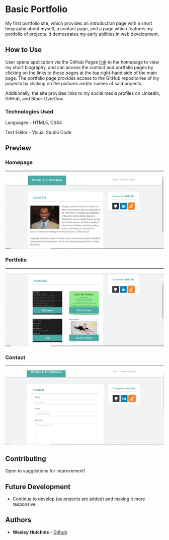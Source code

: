 # Basic Portfolio

My first portfolio site, which provides an introduction page with a short biography about myself, a contact page, and a page which features my portfolio of projects. It demostrates my early abilities in web development.

## How to Use

User opens application via the GitHub Pages [link](https://wespres1990.github.io/Basic-Portfolio/) to the homepage to view my short biography, and can access the contact and portfolio pages by clicking on the links to those pages at the top right-hand side of the main page. The portfolio page provides access to the GitHub repositories of my projects by clicking on the pictures and/or names of said projects.

Additionally, the site provides links to my social media profiles on LinkedIn, GitHub, and Stack Overflow.

### Technologies Used

Languages - HTML5, CSS4

Text Editor - Visual Studio Code


## Preview

### Homepage
- - - -
<img src="screenshots/about.PNG"/>

### Portfolio
- - - -
<img src="screenshots/portfolio.PNG"/>

### Contact
- - - -
<img src="screenshots/contact.PNG"/>


## Contributing

Open to suggestions for improvement!


## Future Development

* Continue to develop (as projects are added) and making it more responsive


## Authors

* **Wesley Hutchins** - [Github](https://github.com/WesPres1990)